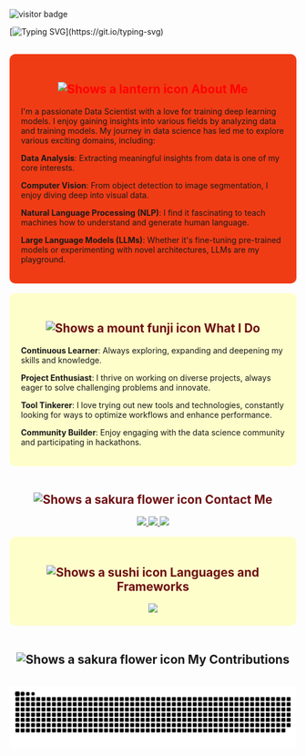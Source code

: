 ![visitor badge](https://visitor-badge.laobi.icu/badge?page_id=SaharM80.SaharM80&left_color=pink&right_color=yellow&left_text=Hello%20Visitor%20Number:)

[![Typing SVG](https://readme-typing-svg.demolab.com?font=Fira+Code&weight=600&size=35&pause=1000&color=8D0A26&background=FFB9BA27&center=true&vCenter=true&random=false&width=1000&height=150&lines=Hi+there!+%F0%9F%91%8B;I'm+Sahar!)](https://git.io/typing-svg)

 <br/>
<div align="center"; style="background-color: #f03c15; padding: 20px; text-align: center; border-radius: 10px;">
<h2 style="color: red; font-weight: bold;">
  <picture>
    <source media="(prefers-color-scheme: dark)" srcset=https://github.com/SaharM80/SaharM80/assets/130160952/de0c637c-5fa4-4cfb-9df2-55faee17897c>
    <source media="(prefers-color-scheme: light)" srcset=https://github.com/SaharM80/SaharM80/assets/130160952/de0c637c-5fa4-4cfb-9df2-55faee17897c>
    <img alt="Shows a lantern icon" src=https://github.com/SaharM80/SaharM80/assets/130160952/de0c637c-5fa4-4cfb-9df2-55faee17897c>
  </picture>
  About Me
</h2>
  <p align="left">I'm a passionate Data Scientist with a love for training deep learning models. I enjoy gaining insights into various fields by analyzing data and training models. My journey in data science has led me to explore various exciting domains, including:</p>
  <p align="left"><strong>Data Analysis</strong>: Extracting meaningful insights from data is one of my core interests.</p>
  <p align="left"><strong>Computer Vision</strong>: From object detection to image segmentation, I enjoy diving deep into visual data.</p>
  <p align="left"><strong>Natural Language Processing (NLP)</strong>: I find it fascinating to teach machines how to understand and generate human language.</p>
  <p align="left"><strong>Large Language Models (LLMs)</strong>: Whether it's fine-tuning pre-trained models or experimenting with novel architectures, LLMs are my playground.</p>
</div>
<br/>

<div align="center"; style="background-color: rgba(255, 255, 0, 0.2); padding: 20px; text-align: center; border-radius: 10px;">
<h2 style="color: #6e0f12; font-weight: bold;">
  <picture>
    <source media="(prefers-color-scheme: dark)" srcset=https://github.com/SaharM80/SaharM80/assets/130160952/e4e86ccf-491c-41ec-82be-6558741b6d00>
    <source media="(prefers-color-scheme: light)" srcset=https://github.com/SaharM80/SaharM80/assets/130160952/e4e86ccf-491c-41ec-82be-6558741b6d00>
    <img alt="Shows a mount funji icon" src=https://github.com/SaharM80/SaharM80/assets/130160952/e4e86ccf-491c-41ec-82be-6558741b6d00>
  </picture>
    What I Do
</h2>
<p align="left"><strong>Continuous Learner</strong>: Always exploring, expanding and deepening my skills and knowledge.</p>
<p align="left"><strong>Project Enthusiast</strong>: I thrive on working on diverse projects, always eager to solve challenging problems and innovate.</p>
<p align="left"><strong>Tool Tinkerer</strong>: I love trying out new tools and technologies, constantly looking for ways to optimize workflows and enhance performance.</p>
<p align="left"><strong>Community Builder</strong>: Enjoy engaging with the data science community and participating in hackathons.</p>
</div>
<br/>

<div align="center"> 
  <h2 style="color: #6e0f12; font-weight: bold;">
  <picture>
    <source media="(prefers-color-scheme: dark)" srcset=https://github.com/SaharM80/SaharM80/assets/130160952/85b8c425-7453-42b8-8ce9-b0bc3726634c>
    <source media="(prefers-color-scheme: light)" srcset=https://github.com/SaharM80/SaharM80/assets/130160952/85b8c425-7453-42b8-8ce9-b0bc3726634c>
    <img alt="Shows a sakura flower icon" src=https://github.com/SaharM80/SaharM80/assets/130160952/85b8c425-7453-42b8-8ce9-b0bc3726634c>
  </picture>
    Contact Me
  </h2>
  <a href="mailto:saharmirzapoursahar@gmail.com">
    <img src="https://img.shields.io/badge/Gmail-333333?style=for-the-badge&logo=gmail&logoColor=red" />
  </a>
  <a href="https://linkedin.com/in/sahar-mirzapour-455798234" target="_blank">
    <img src="https://img.shields.io/badge/LinkedIn-0077B5?style=for-the-badge&logo=linkedin&logoColor=white" target="_blank" />
  </a>
  <a href="https://t.me/SAHARMIRZA80" target="_blank">
    <img src="https://img.shields.io/badge/Telegram-2CA5E0?style=for-the-badge&logo=telegram&logoColor=white" target="_blank" />
  </a>
</div>
<br/>


<div align="center"; style="background-color: rgba(255, 255, 0, 0.2); padding: 20px; text-align: center; border-radius: 10px;">
<h2 style="color: #6e0f12; font-weight: bold;">
  <picture>
    <source media="(prefers-color-scheme: dark)" srcset=https://github.com/SaharM80/SaharM80/assets/130160952/1ec671c4-f303-4952-bf9c-d26b56372fb7>
    <source media="(prefers-color-scheme: light)" srcset=https://github.com/SaharM80/SaharM80/assets/130160952/1ec671c4-f303-4952-bf9c-d26b56372fb7>
    <img alt="Shows a sushi icon" src=https://github.com/SaharM80/SaharM80/assets/130160952/1ec671c4-f303-4952-bf9c-d26b56372fb7>
  </picture>
    Languages and Frameworks
</h2>
<div align="center">
    <img src="https://skillicons.dev/icons?i=python,sqlite,docker,git,java" />
</div>
</div>
<br/>

<div align="center">
  <h2>
  <picture>
     <source media="(prefers-color-scheme: dark)" srcset=https://github.com/SaharM80/SaharM80/assets/130160952/50a13909-9029-4f46-a101-1e87c0f3da5a>
     <source media="(prefers-color-scheme: light)" srcset=https://github.com/SaharM80/SaharM80/assets/130160952/50a13909-9029-4f46-a101-1e87c0f3da5a>
     <img alt="Shows a sakura flower icon" src=https://github.com/SaharM80/SaharM80/assets/130160952/50a13909-9029-4f46-a101-1e87c0f3da5a>
   </picture>
   My Contributions
  </h2>
  <br>
  <img alt="snake eating my contributions" src="https://raw.githubusercontent.com/SaharM80/SaharM80/output/github-contribution-grid-snake.svg" />  
 <br/>
</div>
